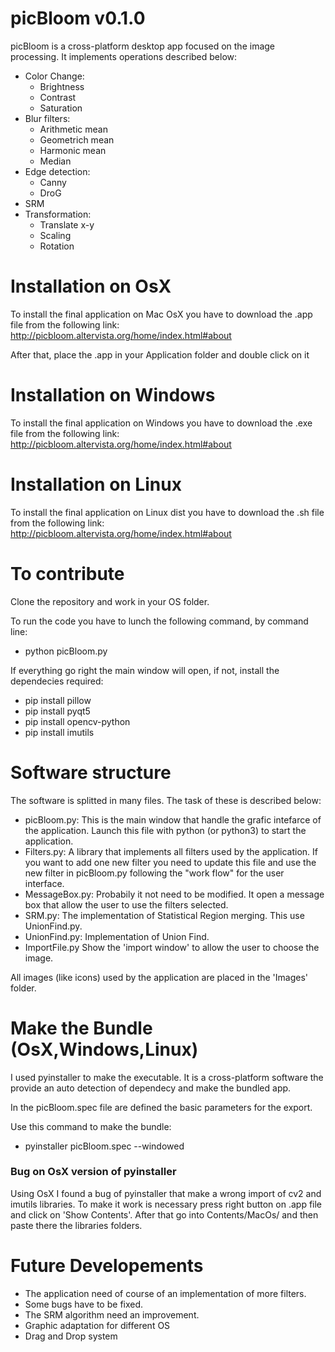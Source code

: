 # picBloom v0.1.0
picBloom is a cross-platform desktop app focused on the image processing. It implements operations described below:
- Color Change:
  - Brightness
  - Contrast
  - Saturation
- Blur filters:
  - Arithmetic mean
  - Geometrich mean
  - Harmonic mean
  - Median
- Edge detection:
  - Canny
  - DroG
- SRM
- Transformation:
  - Translate x-y
  - Scaling
  - Rotation

# Installation on OsX
To install the final application on Mac OsX you have to download the .app file from the following link:
http://picbloom.altervista.org/home/index.html#about

After that, place the .app in your Application folder and double click on it

# Installation on Windows
To install the final application on Windows you have to download the .exe file from the following link:
http://picbloom.altervista.org/home/index.html#about

# Installation on Linux
To install the final application on Linux dist you have to download the .sh file from the following link:
http://picbloom.altervista.org/home/index.html#about

# To contribute
Clone the repository and work in your OS folder. 

To run the code you have to lunch the following command, by command line:
- python picBloom.py

If everything go right the main window will open, if not, install the dependecies required:
- pip install pillow
- pip install pyqt5
- pip install opencv-python
- pip install imutils

# Software structure
The software is splitted in many files. The task of these is described below:
- picBloom.py:
   This is the main window that handle the grafic intefarce of the application. Launch this file with python (or python3) to start the application.
- Filters.py:
   A library that implements all filters used by the application. If you want to add one new filter you need to update this file and use the new filter in picBloom.py following the "work flow" for the user interface.
- MessageBox.py:
   Probabily it not need to be modified. It open a message box that allow the user to use the filters selected.
- SRM.py:
   The implementation of Statistical Region merging. This use UnionFind.py.
- UnionFind.py:
   Implementation of Union Find.
- ImportFile.py
   Show the 'import window' to allow the user to choose the image.
  
All images (like icons) used by the application are placed in the 'Images' folder.

# Make the Bundle (OsX,Windows,Linux)

I used pyinstaller to make the executable. It is a cross-platform software the provide an auto detection of dependecy and make the bundled app.

In the picBloom.spec file are defined the basic parameters for the export.

Use this command to make the bundle:
- pyinstaller picBloom.spec --windowed

### Bug on OsX version of pyinstaller
Using OsX I found a bug of pyinstaller that make a wrong import of cv2 and imutils libraries. To make it work is necessary press right button on .app file and click on 'Show Contents'. After that go into Contents/MacOs/ and then paste there the libraries folders.

# Future Developements

- The application need of course of an implementation of more filters. 
- Some bugs have to be fixed. 
- The SRM algorithm need an improvement.
- Graphic adaptation for different OS
- Drag and Drop system

